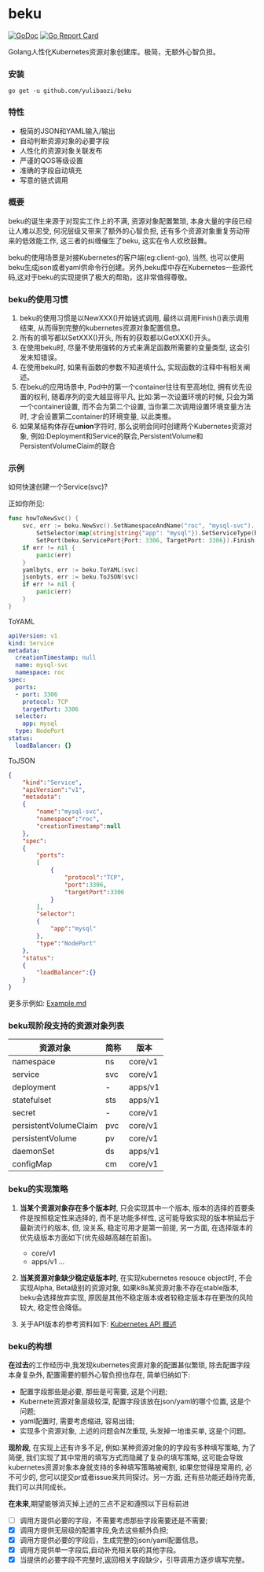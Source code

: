 # beku
[![GoDoc](https://godoc.org/github.com/imroc/beku?status.svg)](https://godoc.org/github.com/yulibaozi/beku)
[![Go Report Card](https://goreportcard.com/badge/github.com/yulibaozi/beku)](https://goreportcard.com/badge/github.com/yulibaozi/beku)

Golang人性化Kubernetes资源对象创建库。极简，无额外心智负担。

### 安装

```
go get -u github.com/yulibaozi/beku
```

### 特性

- 极简的JSON和YAML输入/输出
- 自动判断资源对象的必要字段
- 人性化的资源对象关联发布
- 严谨的QOS等级设置
- 准确的字段自动填充
- 写意的链式调用

### 概要

beku的诞生来源于对现实工作上的不满, 资源对象配置繁琐, 本身大量的字段已经让人难以忍受, 何况层级又带来了额外的心智负担, 还有多个资源对象重复劳动带来的低效能工作, 这三者的纠缠催生了beku, 这实在令人欢欣鼓舞。

beku的使用场景是对接Kubernetes的客户端(eg:client-go), 当然, 也可以使用beku生成json或者yaml供命令行创建。另外,beku库中存在Kubernetes一些源代码,这对于beku的实现提供了极大的帮助，这非常值得尊敬。

### beku的使用习惯

1. beku的使用习惯是以NewXXX()开始链式调用, 最终以调用Finish()表示调用结束, 从而得到完整的kubernetes资源对象配置信息。
2. 所有的填写都以SetXXX()开头, 所有的获取都以GetXXX()开头。
3. 在使用beku时, 尽量不使用强转的方式来满足函数所需要的变量类型, 这会引发未知错误。
4. 在使用beku时, 如果有函数的参数不知道填什么, 实现函数的注释中有相关阐述。
5. 在beku的应用场景中, Pod中的第一个container往往有至高地位, 拥有优先设置的权利, 随着序列的变大越显得平凡, 比如:第一次设置环境的时候, 只会为第一个container设置, 而不会为第二个设置, 当你第二次调用设置环境变量方法时, 才会设置第二container的环境变量, 以此类推。
5. 如果某结构体存在**union**字符时, 那么说明会同时创建两个Kubernetes资源对象, 例如:Deployment和Service的联合,PersistentVolume和PersistentVolumeClaim的联合

### 示例

如何快速创建一个Service(svc)?


正如你所见:

```go
func howToNewSvc() {
	svc, err := beku.NewSvc().SetNamespaceAndName("roc", "mysql-svc").
		SetSelector(map[string]string{"app": "mysql"}).SetServiceType(beku.ServiceTypeNodePort).
		SetPort(beku.ServicePort{Port: 3306, TargetPort: 3306}).Finish()
	if err != nil {
		panic(err)
	}
	yamlbyts, err := beku.ToYAML(svc)
	jsonbyts, err := beku.ToJSON(svc)
	if err != nil {
		panic(err)
	}
}
```

ToYAML

```yaml
apiVersion: v1
kind: Service
metadata:
  creationTimestamp: null
  name: mysql-svc
  namespace: roc
spec:
  ports:
  - port: 3306
    protocol: TCP
    targetPort: 3306
  selector:
    app: mysql
  type: NodePort
status:
  loadBalancer: {}
```

ToJSON

```json
{
    "kind":"Service",
    "apiVersion":"v1",
    "metadata":
    {
        "name":"mysql-svc",
        "namespace":"roc",
        "creationTimestamp":null
    },
    "spec":
    {
        "ports":
        [
            {
                "protocol":"TCP",
                "port":3306,
                "targetPort":3306
            }
        ],
        "selector":
        {
            "app":"mysql"
        },
        "type":"NodePort"
    },
    "status":
    {
        "loadBalancer":{}
    }
}
```
更多示例如: [Example.md](https://github.com/yulibaozi/beku/blob/master/doc/example.md)

### beku现阶段支持的资源对象列表

资源对象 | 简称|  版本
---|---|---
namespace   | ns| core/v1
service   | svc| core/v1
deployment | - | apps/v1
statefulset | sts | apps/v1
secret | - | core/v1
persistentVolumeClaim | pvc | core/v1
persistentVolume | pv | core/v1
daemonSet | ds | apps/v1
configMap | cm | core/v1

### beku的实现策略

1. **当某个资源对象存在多个版本时**, 只会实现其中一个版本, 版本的选择的首要条件是按照稳定性来选择的, 而不是功能多样性, 这可能导致实现的版本稍延后于最新流行的版本, 但, 没关系, 稳定可用才是第一前提, 另一方面, 在选择版本的优先级版本方面如下(优先级越高越在前面)。
    * core/v1
    * apps/v1
    ...

2. **当某资源对象缺少稳定级版本时**, 在实现kubernetes resouce object时, 不会实现Alpha, Beta级别的资源对象, 如果k8s某资源对象不存在stable版本, beku会选择放弃实现, 原因是其他不稳定版本或者较稳定版本存在更改的风险较大, 稳定性会降低。

3. 关于API版本的参考资料如下:
[Kubernetes API 概述](http://kubernetes.kansea.com/docs/api/)

### beku的构想

**在过去**的工作经历中,我发现kubernetes资源对象的配置甚似繁琐, 除去配置字段本身复杂外, 配置需要的额外心智负担也存在, 简单归纳如下:
 * 配置字段那些是必要, 那些是可需要, 这是个问题;
 * Kubernete资源对象层级较深, 配置字段该放在json/yaml的哪个位置, 这是个问题;
 * yaml配置时, 需要考虑缩进, 容易出错;
 * 实现多个资源对象, 上述的问题会N次重现, 头发掉一地谁买单, 这是个问题。

**现阶段**, 在实现上还有许多不足, 例如:某种资源对象的的字段有多种填写策略, 为了简便, 我们实现了其中常用的填写方式而隐藏了复杂的填写策略, 这可能会导致kubernetes资源对象本身就支持的多种填写策略被阉割, 如果您觉得是常用的, 必不可少的, 您可以提交pr或者issue来共同探讨。另一方面, 还有些功能还趋待完善, 我们可以共同成长。

**在未来**,期望能够消灭掉上述的三点不足和遵照以下目标前进
- [ ] 调用方提供必要的字段，不需要考虑那些字段需要还是不需要;
- [x] 调用方提供无层级的配置字段,免去这些额外负担;
- [x] 调用方提供必要的字段后，生成完整的json/yaml配置信息。
- [x] 调用方提供单一字段后,自动补充相关联的其他字段。
- [x] 当提供的必要字段不完整时,返回相关字段缺少，引导调用方逐步填写完整。
